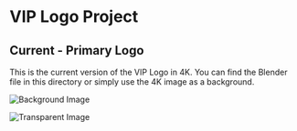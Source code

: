 # VIP Logo Project

## Current - Primary Logo

This is the current version of the VIP Logo in 4K. You can find the Blender file in this directory or simply use the 4K image as a background.

![Background Image](VIP_4K.png)

![Transparent Image](VIP_4K-TransparentSquare.png)
